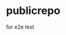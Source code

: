 # publicrepo
for e2e test









































































































































































































































































































































































































































































































































































































































































































































































































































































































































































































































































































































































































































































































































































































































































































































































































































































































































































































































































































































































































































































































































































































































































































































































































































































































































































































































































































































































































































































































































































































































































































































































































































































































































































































































































































































































































